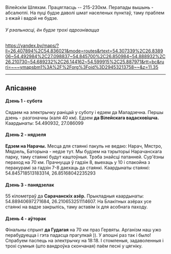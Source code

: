 Вілейскім Шляхам. Працягласць -- 215-230км. Перапады вышынь - абсалютлі. На пуці будзе даволі шмат населеных пунктаў, таму праблем з ежай і вадой не будзе.
###### У рэальнасці, ён будзе трохі адрознівацца
https://yandex.by/maps/?ll=26.407894%2C54.836021&mode=routes&rtext=54.307339%2C26.838906~54.492984%2C27.098837~54.845700%2C26.850984~54.888932%2C26.210730~54.689232%2C26.144162~54.599915%2C25.887971&rtt=bc&ruri=~~~ymapsbm1%3A%2F%2Forg%3Foid%3D29453213758~~&z=11.35
___
## Апісанне

#### Дзень 1 - cубота
Сядаем на электрычку раніцай у суботу і едзем да Маладзечна. Першы дзень - разгоначны (каля 40 км). Едзем **да Вілейскага вадасховішча.** Каардынаты: 54.490932, 27.086099
#### Дзень 2 - нядзеля 
**Едзем на Нарачы.** Месца для стаянкі пакуль не ведаю: Нарач, Мястро, Мядзель, Баторына - недзе тут. Мы будзем на тэрыторыі Нарачанскага парку, таму стаянкі будут каштоўныя. Трэба знайсці патанней. Сур'ёзны пераход на 70 км. Прачнуцца ў гадзін 8, выехаць у 10 і спакойна з перакурамі за гадзін 7-8 даехаць да стаянкі. Каардынаты стаянкі: 54.845718513183314, 26.85168042235293
#### Дзень 3 - панядзелак 
55 кілометраў да **Сарачанскіх азёр.** Прыкладныя каардынаты: 54.88940697271684, 26.210653251114607. На Блакітных азёрах усе стаянкі на вадзе закрылісь, таму аставім іх для асобнага паходу.
#### Дзень 4 - аўторак 
Фінальны спрынт **да Гудагая** на 70 км праз Гервяты. Арганізм наш ужо перабудуецца і гэта падасца прагулкай )). У апошні раз так і было! Спрабуем паспець на электрычку на 18:18. І стомленыя, задаволенныя і трохі сумныя (што вандроўка скончаная) паём песні у цягніку.